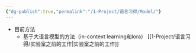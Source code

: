 ```yaml
---
{"dg-publish":true,"permalink":"/1-Project/语言习得/Model/"}
---
```


- 目前方法
	- 基于大语言模型的方法（in-context learning和lora）
[[1-Project/语言习得/实验室之前的工作\|实验室之前的工作]]